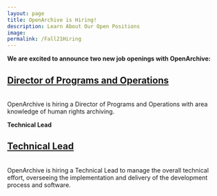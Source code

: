 ```yaml
---
layout: page
title: OpenArchive is Hiring!
description: Learn About Our Open Positions
image: 
permalink: /Fall21Hiring
---
```


<div style="width: 100%; text-align: left;">
  <p><b>We are excited to announce two new job openings with OpenArchive:</b></p>
  
 <p><h2><a href="https://open-archive.org/DPOJob" target="_blank">Director of Programs and Operations</a></h2></p>
 <br>OpenArchive is hiring a Director of Programs and Operations with area knowledge of human rights archiving.</p>
  
<p><b>Technical Lead</b>
   <p><h2><a href="https://open-archive.org/TLJob" target="_blank">Technical Lead</a></h2></p>
<br>OpenArchive is hiring a Technical Lead to manage the overall technical effort, overseeing the implementation and delivery of the development process and software.




